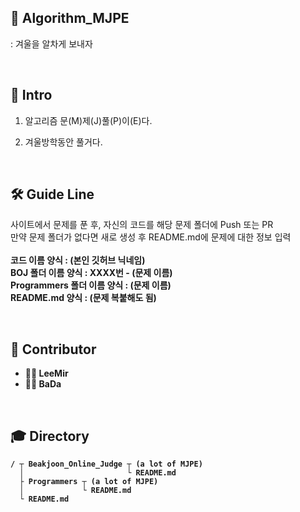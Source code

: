 ## 🍗 Algorithm_MJPE
: 겨울을 알차게 보내자

<br>

## 🎈 Intro

1. 알고리즘 문(M)제(J)풀(P)이(E)다.

2. 겨울방학동안 풀거다.

<br>

## 🛠 Guide Line
사이트에서 문제를 푼 후, 자신의 코드를 해당 문제 폴더에 Push 또는 PR<br>
만약 문제 폴더가 없다면 새로 생성 후 README.md에 문제에 대한 정보 입력<br><br>
<b>코드 이름 양식 : (본인 깃허브 닉네임)<br>
<b>BOJ 폴더 이름 양식 : XXXX번 - (문제 이름)<br>
<b>Programmers 폴더 이름 양식 : (문제 이름)<br>
<b>README.md 양식 : (문제 복붙해도 됨)

<br>

## 👫 Contributor

* 🧗‍♂️ LeeMir
* 🧗‍♀️ BaDa

<br>

## 🎓 Directory
```
/ ┬ Beakjoon_Online_Judge ┬ (a lot of MJPE)
  │                       └ README.md
  ├ Programmers ┬ (a lot of MJPE)
  │             └ README.md
  └ README.md
```
